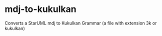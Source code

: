 # mdj-to-kukulkan
Converts a StarUML mdj to Kukulkan Grammar (a file with extension 3k or kukulkan)
